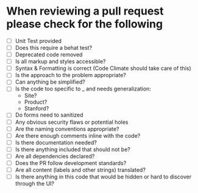 # When reviewing a pull request please check for the following

- [ ] Unit Test provided
- [ ] Does this require a behat test?
- [ ] Deprecated code removed
- [ ] Is all markup and styles accessible?
- [ ] Syntax & Formatting is correct (Code Climate should take care of this)
- [ ] Is the approach to the problem appropriate?
- [ ] Can anything be simplified?
- [ ] Is the code too specific to _ and needs generalization:
  * Site?
  * Product?
  * Stanford?
- [ ] Do forms need to sanitized
- [ ] Any obvious security flaws or potential holes
- [ ] Are the naming conventions appropriate?
- [ ] Are there enough comments inline with the code?
- [ ] Is there documentation needed?
- [ ] Is there anything included that should not be?
- [ ] Are all dependencies declared?
- [ ] Does the PR follow development standards?
- [ ] Are all content (labels and other strings) translated?
- [ ] Is there anything in this code that would be hidden or hard to discover through the UI?
